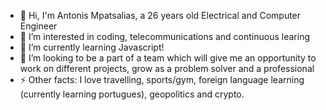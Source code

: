 - 👋 Hi, I'm Antonis Mpatsalias, a 26 years old Electrical and Computer Engineer
- 👀 I’m interested in coding, telecommunications and continuous learing  
- 🌱 I’m currently learning Javascript! 
- 💞️ I’m looking to be a part of a team which will give me an opportunity to work on different projects, grow as a problem solver and a professional 
- ⚡ Other facts: I love travelling, sports/gym, foreign language learning (currently learning portugues), geopolitics and crypto.

<!---
antonismpats/antonismpats is a ✨ special ✨ repository because its `README.md` (this file) appears on your GitHub profile.
You can click the Preview link to take a look at your changes.
--->
